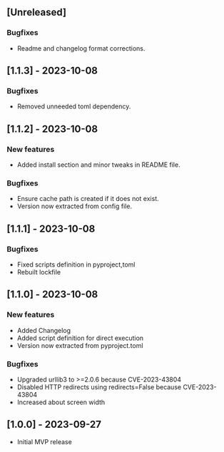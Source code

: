## [Unreleased]

### Bugfixes

- Readme and changelog format corrections.

## [1.1.3] - 2023-10-08

### Bugfixes

- Removed unneeded toml dependency.

## [1.1.2] - 2023-10-08

### New features

- Added install section and minor tweaks in README file.

### Bugfixes

- Ensure cache path is created if it does not exist.
- Version now extracted from config file.

## [1.1.1] - 2023-10-08

### Bugfixes

- Fixed scripts definition in pyproject,toml
- Rebuilt lockfile

## [1.1.0] - 2023-10-08

### New features

- Added Changelog
- Added script definition for direct execution
- Version now extracted from pyproject.toml

### Bugfixes

- Upgraded urllib3 to >=2.0.6 because CVE-2023-43804
- Disabled HTTP redirects using redirects=False because CVE-2023-43804
- Increased about screen width

## [1.0.0] - 2023-09-27
- Initial MVP release

